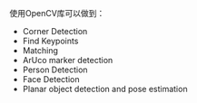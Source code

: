 
使用OpenCV库可以做到：

- Corner Detection
- Find Keypoints
- Matching
- ArUco marker detection
- Person Detection
- Face Detection
- Planar object detection and pose estimation